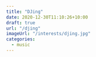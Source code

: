 ```yaml
---
title: "DJing"
date: 2020-12-30T11:10:26+10:00
draft: true
url: "/djing"
imageUrl: "/interests/djing.jpg"
categories:
  - music
---
```

